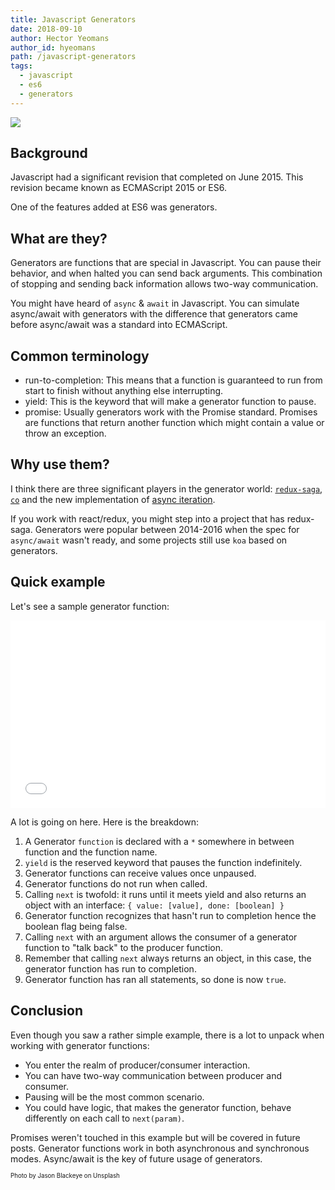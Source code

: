 ```yaml
---
title: Javascript Generators
date: 2018-09-10
author: Hector Yeomans
author_id: hyeomans
path: /javascript-generators
tags:
  - javascript
  - es6
  - generators
---
```


![](//res.cloudinary.com/diesu5vtq/image/upload/c_scale,e_auto_color,w_2087/v1536551949/jason-blackeye-212990-unsplash.jpg)

## Background

Javascript had a significant revision that completed on June 2015. This revision became known as ECMAScript 2015 or ES6. 

One of the features added at ES6 was generators.

<!-- more -->

## What are they?

Generators are functions that are special in Javascript. You can pause their behavior, and when halted you can send back arguments. This combination of stopping and sending back information allows two-way communication.  

You might have heard of `async` & `await` in Javascript. You can simulate async/await with generators with the difference that generators came before async/await was a standard into ECMAScript.

## Common terminology

* run-to-completion: This means that a function is guaranteed to run from start to finish without anything else interrupting.
* yield: This is the keyword that will make a generator function to pause.
* promise: Usually generators work with the Promise standard. Promises are functions that return another function which might contain a value or throw an exception.

## Why use them?
I think there are three significant players in the generator world: [`redux-saga`](https://redux-saga.js.org/), [`co`](https://www.npmjs.com/package/co) and the new implementation of [async iteration](https://github.com/tc39/proposal-async-iteration).

If you work with react/redux, you might step into a project that has redux-saga. Generators were popular between 2014-2016 when the spec for `async/await` wasn't ready, and some projects still use `koa` based on generators.

## Quick example

Let's see a sample generator function:


<iframe width="100%" height="300" src="//jsfiddle.net/u4tym1ar/26/embedded/js,result/" allowfullscreen="allowfullscreen" allowpaymentrequest frameborder="0"></iframe>

A lot is going on here. Here is the breakdown:

1. A Generator `function` is declared with a `*` somewhere in between function and the function name.
1. `yield` is the reserved keyword that pauses the function indefinitely.
1. Generator functions can receive values once unpaused.
1. Generator functions do not run when called.
1. Calling `next` is twofold: it runs until it meets yield and also returns an object with an interface: `{ value: [value], done: [boolean] } `
1. Generator function recognizes that hasn't run to completion hence the boolean flag being false.
1. Calling `next` with an argument allows the consumer of a generator function to "talk back" to the producer function. 
1. Remember that calling `next` always returns an object, in this case, the generator function has run to completion.
1. Generator function has ran all statements, so done is now `true`.

## Conclusion

Even though you saw a rather simple example, there is a lot to unpack when working with generator functions:

* You enter the realm of producer/consumer interaction.
* You can have two-way communication between producer and consumer.
* Pausing will be the most common scenario.
* You could have logic, that makes the generator function, behave differently on each call to `next(param)`.

Promises weren't touched in this example but will be covered in future posts. Generator functions work in both asynchronous and synchronous modes. Async/await is the key of future usage of generators.

<sub><sup>Photo by Jason Blackeye on Unsplash</sup></sub>